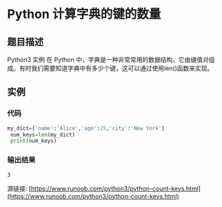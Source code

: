 # Python 计算字典的键的数量

## 题目描述
Python3 实例
在 Python 中，字典是一种非常常用的数据结构，它由键值对组成。有时我们需要知道字典中有多少个键，这可以通过使用len()函数来实现。

## 实例
### 代码
```python
my_dict={'name':'Alice','age':25,'city':'New York'}
 num_keys=len(my_dict)
 print(num_keys)
```
### 输出结果
```
3
```
源链接: [https://www.runoob.com/python3/python-count-keys.html](https://www.runoob.com/python3/python-count-keys.html)
